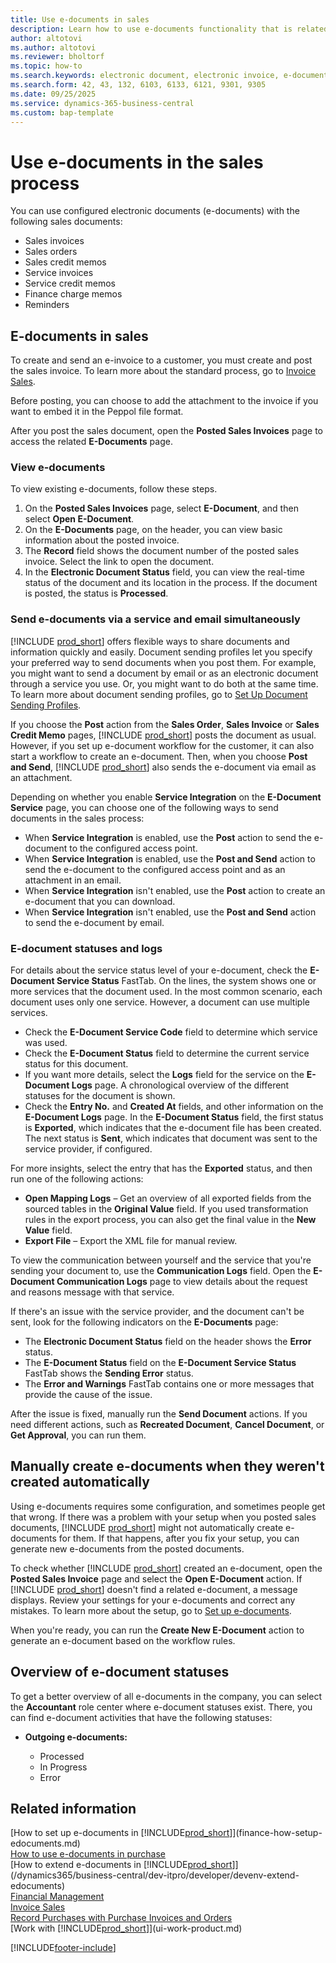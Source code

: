 ```yaml
---
title: Use e-documents in sales
description: Learn how to use e-documents functionality that is related to sales.
author: altotovi
ms.author: altotovi
ms.reviewer: bholtorf
ms.topic: how-to
ms.search.keywords: electronic document, electronic invoice, e-document, e-invoice, sales, deliver
ms.search.form: 42, 43, 132, 6103, 6133, 6121, 9301, 9305
ms.date: 09/25/2025
ms.service: dynamics-365-business-central
ms.custom: bap-template
---
```


# Use e-documents in the sales process

You can use configured electronic documents (e-documents) with the following sales documents:  

- Sales invoices
- Sales orders
- Sales credit memos
- Service invoices
- Service credit memos
- Finance charge memos
- Reminders

## E-documents in sales  

To create and send an e-invoice to a customer, you must create and post the sales invoice. To learn more about the standard process, go to [Invoice Sales](sales-how-invoice-sales.md).

Before posting, you can choose to add the attachment to the invoice if you want to embed it in the Peppol file format.

After you post the sales document, open the **Posted Sales Invoices** page to access the related **E-Documents** page.

### View e-documents

To view existing e-documents, follow these steps.

1. On the **Posted Sales Invoices** page, select **E-Document**, and then select **Open E-Document**.
2. On the **E-Documents** page, on the header, you can view basic information about the posted invoice.
3. The **Record** field shows the document number of the posted sales invoice. Select the link to open the document.
4. In the **Electronic Document Status** field, you can view the real-time status of the document and its location in the process. If the document is posted, the status is **Processed**.

### Send e-documents via a service and email simultaneously

[!INCLUDE [prod_short](includes/prod_short.md)] offers flexible ways to share documents and information quickly and easily. Document sending profiles let you specify your preferred way to send documents when you post them. For example, you might want to send a document by email or as an electronic document through a service you use. Or, you might want to do both at the same time. To learn more about document sending profiles, go to [Set Up Document Sending Profiles](sales-how-setup-document-send-profiles.md).

If you choose the **Post** action from the **Sales Order**, **Sales Invoice** or **Sales Credit Memo** pages, [!INCLUDE [prod_short](includes/prod_short.md)] posts the document as usual. However, if you set up e-document workflow for the customer, it can also start a workflow to create an e-document. Then, when you choose **Post and Send**, [!INCLUDE [prod_short](includes/prod_short.md)] also sends the e-document via email as an attachment.

Depending on whether you enable **Service Integration** on the **E-Document Service** page, you can choose one of the following ways to send documents in the sales process:

- When **Service Integration** is enabled, use the **Post** action to send the e-document to the configured access point.
- When **Service Integration** is enabled, use the **Post and Send** action to send the e-document to the configured access point and as an attachment in an email.
- When **Service Integration** isn't enabled, use the **Post** action to create an e-document that you can download.
- When **Service Integration** isn't enabled, use the **Post and Send** action to send the e-document by email.

### E-document statuses and logs

For details about the service status level of your e-document, check the **E-Document Service Status** FastTab. On the lines, the system shows one or more services that the document used. In the most common scenario, each document uses only one service. However, a document can use multiple services.

- Check the **E-Document Service Code** field to determine which service was used.
- Check the **E-Document Status** field to determine the current service status for this document.
- If you want more details, select the **Logs** field for the service on the **E-Document Logs** page. A chronological overview of the different statuses for the document is shown.
- Check the **Entry No.** and **Created At** fields, and other information on the **E-Document Logs** page. In the **E-Document Status** field, the first status is **Exported**, which indicates that the e-document file has been created. The next status is **Sent**, which indicates that document was sent to the service provider, if configured.

For more insights, select the entry that has the **Exported** status, and then run one of the following actions:

- **Open Mapping Logs** – Get an overview of all exported fields from the sourced tables in the **Original Value** field. If you used transformation rules in the export process, you can also get the final value in the **New Value** field.
- **Export File** – Export the XML file for manual review.

To view the communication between yourself and the service that you're sending your document to, use the **Communication Logs** field. Open the **E-Document Communication Logs** page to view details about the request and reasons message with that service.

If there's an issue with the service provider, and the document can't be sent, look for the following indicators on the **E-Documents** page:

- The **Electronic Document Status** field on the header shows the **Error** status.
- The **E-Document Status** field on the **E-Document Service Status** FastTab shows the **Sending Error** status.
- The **Error and Warnings** FastTab contains one or more messages that provide the cause of the issue.

After the issue is fixed, manually run the **Send Document** actions. If you need different actions, such as **Recreated Document**, **Cancel Document**, or **Get Approval**, you can run them.

## Manually create e-documents when they weren't created automatically

Using e-documents requires some configuration, and sometimes people get that wrong. If there was a problem with your setup when you posted sales documents, [!INCLUDE [prod_short](includes/prod_short.md)] might not automatically create e-documents for them. If that happens, after you fix your setup, you can generate new e-documents from the posted documents.

To check whether [!INCLUDE [prod_short](includes/prod_short.md)] created an e-document, open the **Posted Sales Invoice** page and select the **Open E-Document** action. If [!INCLUDE [prod_short](includes/prod_short.md)] doesn't find a related e-document, a message displays. Review your settings for your e-documents and correct any mistakes. To learn more about the setup, go to [Set up e-documents](finance-how-setup-edocuments.md).

When you're ready, you can run the **Create New E-Document** action to generate an e-document based on the workflow rules.

## Overview of e-document statuses

To get a better overview of all e-documents in the company, you can select the **Accountant** role center where e-document statuses exist. There, you can find e-document activities that have the following statuses:

- **Outgoing e-documents:**

    - Processed
    - In Progress
    - Error

## Related information

[How to set up e-documents in [!INCLUDE[prod_short](includes/prod_short.md)]](finance-how-setup-edocuments.md)  
[How to use e-documents in purchase](finance-how-use-edocuments-purchase.md)  
[How to extend e-documents in [!INCLUDE[prod_short](includes/prod_short.md)]](/dynamics365/business-central/dev-itpro/developer/devenv-extend-edocuments)  
[Financial Management](finance.md)  
[Invoice Sales](sales-how-invoice-sales.md)  
[Record Purchases with Purchase Invoices and Orders](purchasing-how-record-purchases.md)  
[Work with [!INCLUDE[prod_short](includes/prod_short.md)]](ui-work-product.md)  

[!INCLUDE[footer-include](includes/footer-banner.md)]
